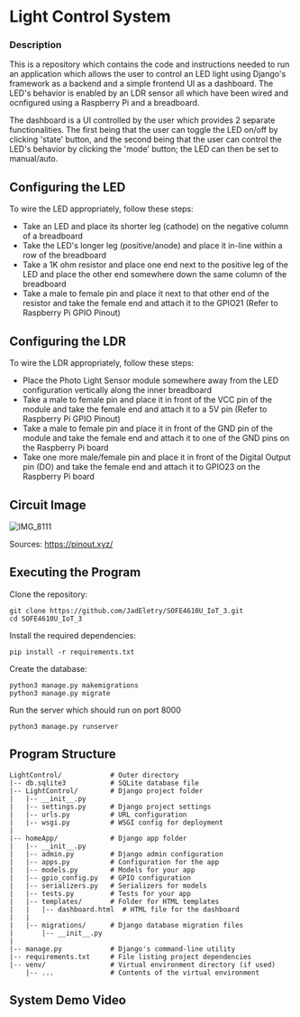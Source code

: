 # Light Control System

### Description

This is a repository which contains the code and instructions needed to run an
application which allows the user to control an LED light using Django's framework
as a backend and a simple frontend UI as a dashboard. The LED's behavior is enabled
by an LDR sensor all which have been wired and ocnfigured using a Raspberry Pi and 
a breadboard. <br>

The dashboard is a UI controlled by the user which provides 2 separate functionalities.
The first being that the user can toggle the LED on/off by clicking 'state' button, and
the second being that the user can control the LED's behavior by clicking the 'mode' 
button; the LED can then be set to manual/auto. 

## Configuring the LED

To wire the LED appropriately, follow these steps:
- Take an LED and place its shorter leg (cathode) on the negative column of a breadboard
- Take the LED's longer leg (positive/anode) and place it in-line within a row of the breadboard
- Take a 1K ohm resistor and place one end next to the positive leg of the LED and place the other end somewhere down the same column of the breadboard
- Take a male to female pin and place it next to that other end of the resistor and take the female end and attach it to the GPIO21 (Refer to Raspberry Pi GPIO Pinout)

## Configuring the LDR

To wire the LDR appropriately, follow these steps:
- Place the Photo Light Sensor module somewhere away from the LED configuration vertically along the inner breadboard
- Take a male to female pin and place it in front of the VCC pin of the module and take the female end and attach it to a 5V pin (Refer to Raspberry Pi GPIO Pinout)
- Take a male to female pin and place it in front of the GND pin of the module and take the female end and attach it to one of the GND pins on the Raspberry Pi board
- Take one more male/female pin and place it in front of the Digital Output pin (DO) and take the female end and attach it to GPIO23 on the Raspberry Pi board

## Circuit Image

![IMG_8111](https://github.com/JadEletry/SOFE4610U_IoT_3/assets/71851213/85ceae7a-7bf6-4415-a97e-2823194c6289)<br>

Sources: https://pinout.xyz/

## Executing the Program

Clone the repository:
```
git clone https://github.com/JadEletry/SOFE4610U_IoT_3.git
cd SOFE4610U_IoT_3
```
Install the required dependencies:
```
pip install -r requirements.txt
```
Create the database:
```
python3 manage.py makemigrations
python3 manage.py migrate
```
Run the server which should run on port 8000
```
python3 manage.py runserver
```
## Program Structure
```
LightControl/            # Outer directory
|-- db.sqlite3           # SQLite database file
|-- LightControl/        # Django project folder
|   |-- __init__.py
|   |-- settings.py      # Django project settings
|   |-- urls.py          # URL configuration
|   |-- wsgi.py          # WSGI config for deployment
|
|-- homeApp/             # Django app folder
|   |-- __init__.py
|   |-- admin.py         # Django admin configuration
|   |-- apps.py          # Configuration for the app
|   |-- models.py        # Models for your app
|   |-- gpio_config.py   # GPIO configuration
|   |-- serializers.py   # Serializers for models
|   |-- tests.py         # Tests for your app
|   |-- templates/       # Folder for HTML templates
|   |   |-- dashboard.html  # HTML file for the dashboard
|   |
|   |-- migrations/      # Django database migration files
|       |-- __init__.py
|
|-- manage.py            # Django's command-line utility
|-- requirements.txt     # File listing project dependencies
|-- venv/                # Virtual environment directory (if used)
    |-- ...              # Contents of the virtual environment
```

## System Demo Video



